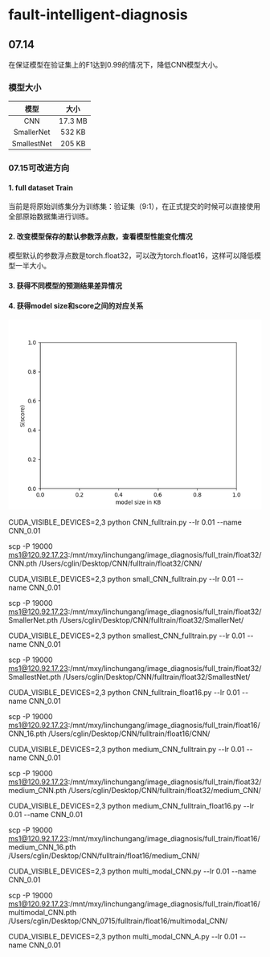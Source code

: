 # fault-intelligent-diagnosis

## 07.14

在保证模型在验证集上的F1达到0.99的情况下，降低CNN模型大小。

### 模型大小

|  模型  |  大小  |
|  :----:  | :----:  |
|  CNN  |  17.3 MB  |
|  SmallerNet  |  532 KB |
|  SmallestNet  | 205 KB |

### 07.15可改进方向

#### 1. full dataset Train

当前是将原始训练集分为训练集：验证集（9:1），在正式提交的时候可以直接使用全部原始数据集进行训练。

#### 2. 改变模型保存的默认参数浮点数，查看模型性能变化情况

模型默认的参数浮点数是torch.float32，可以改为torch.float16，这样可以降低模型一半大小。

#### 3. 获得不同模型的预测结果差异情况

#### 4. 获得model size和score之间的对应关系

![Sscore]( ./Sscore.png )

CUDA_VISIBLE_DEVICES=2,3 python CNN_fulltrain.py --lr 0.01 --name CNN_0.01

scp -P 19000 ms1@120.92.17.23:/mnt/mxy/linchungang/image_diagnosis/full_train/float32/CNN.pth /Users/cglin/Desktop/CNN/fulltrain/float32/CNN/

CUDA_VISIBLE_DEVICES=2,3 python small_CNN_fulltrain.py --lr 0.01 --name CNN_0.01

scp -P 19000 ms1@120.92.17.23:/mnt/mxy/linchungang/image_diagnosis/full_train/float32/SmallerNet.pth /Users/cglin/Desktop/CNN/fulltrain/float32/SmallerNet/

CUDA_VISIBLE_DEVICES=2,3 python smallest_CNN_fulltrain.py --lr 0.01 --name CNN_0.01

scp -P 19000 ms1@120.92.17.23:/mnt/mxy/linchungang/image_diagnosis/full_train/float32/SmallestNet.pth /Users/cglin/Desktop/CNN/fulltrain/float32/SmallestNet/

CUDA_VISIBLE_DEVICES=2,3 python CNN_fulltrain_float16.py --lr 0.01 --name CNN_0.01

scp -P 19000 ms1@120.92.17.23:/mnt/mxy/linchungang/image_diagnosis/full_train/float16/CNN_16.pth /Users/cglin/Desktop/CNN/fulltrain/float16/CNN/

CUDA_VISIBLE_DEVICES=2,3 python medium_CNN_fulltrain.py --lr 0.01 --name CNN_0.01

scp -P 19000 ms1@120.92.17.23:/mnt/mxy/linchungang/image_diagnosis/full_train/float32/medium_CNN.pth /Users/cglin/Desktop/CNN/fulltrain/float32/medium_CNN/

CUDA_VISIBLE_DEVICES=2,3 python medium_CNN_fulltrain_float16.py --lr 0.01 --name CNN_0.01

scp -P 19000 ms1@120.92.17.23:/mnt/mxy/linchungang/image_diagnosis/full_train/float16/medium_CNN_16.pth /Users/cglin/Desktop/CNN/fulltrain/float16/medium_CNN/

CUDA_VISIBLE_DEVICES=2,3 python multi_modal_CNN.py --lr 0.01 --name CNN_0.01

scp -P 19000 ms1@120.92.17.23:/mnt/mxy/linchungang/image_diagnosis/full_train/float16/multimodal_CNN.pth /Users/cglin/Desktop/CNN_0715/fulltrain/float16/multimodal_CNN/

CUDA_VISIBLE_DEVICES=2,3 python multi_modal_CNN_A.py --lr 0.01 --name CNN_0.01
